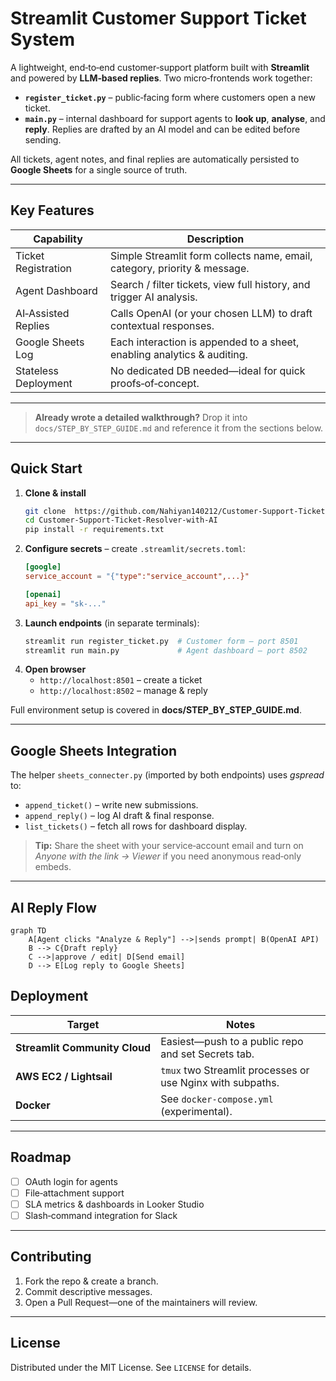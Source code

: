 # Streamlit Customer Support Ticket System

A lightweight, end‑to‑end customer‑support platform built with **Streamlit** and powered by **LLM‑based replies**.  Two micro‑frontends work together:

* **`register_ticket.py`** – public‑facing form where customers open a new ticket.
* **`main.py`** – internal dashboard for support agents to **look up**, **analyse**, and **reply**.  Replies are drafted by an AI model and can be edited before sending.

All tickets, agent notes, and final replies are automatically persisted to **Google Sheets** for a single source of truth.

---

## Key Features

| Capability | Description |
|------------|-------------|
| Ticket Registration | Simple Streamlit form collects name, email, category, priority & message. |
| Agent Dashboard | Search / filter tickets, view full history, and trigger AI analysis. |
| AI‑Assisted Replies | Calls OpenAI (or your chosen LLM) to draft contextual responses. |
| Google Sheets Log | Each interaction is appended to a sheet, enabling analytics & auditing. |
| Stateless Deployment | No dedicated DB needed—ideal for quick proofs‑of‑concept. |

---

> **Already wrote a detailed walkthrough?** Drop it into `docs/STEP_BY_STEP_GUIDE.md` and reference it from the sections below.

---

## Quick Start

1. **Clone & install**
   ```bash
   git clone  https://github.com/Nahiyan140212/Customer-Support-Ticket-Resolver-with-AI.git
   cd Customer-Support-Ticket-Resolver-with-AI
   pip install -r requirements.txt
   ```
2. **Configure secrets** – create `.streamlit/secrets.toml`:
   ```toml
   [google]
   service_account = "{"type":"service_account",...}"

   [openai]
   api_key = "sk‑..."
   ```
3. **Launch endpoints** (in separate terminals):
   ```bash
   streamlit run register_ticket.py  # Customer form – port 8501
   streamlit run main.py             # Agent dashboard – port 8502
   ```
4. **Open browser**
   * `http://localhost:8501` – create a ticket
   * `http://localhost:8502` – manage & reply

Full environment setup is covered in **docs/STEP_BY_STEP_GUIDE.md**.

---

## Google Sheets Integration

The helper `sheets_connecter.py` (imported by both endpoints) uses *gspread* to:

* `append_ticket()` – write new submissions.
* `append_reply()` – log AI draft & final response.
* `list_tickets()` – fetch all rows for dashboard display.

> **Tip:** Share the sheet with your service‑account email and turn on *Anyone with the link → Viewer* if you need anonymous read‑only embeds.

---

## AI Reply Flow

```mermaid
graph TD
    A[Agent clicks "Analyze & Reply"] -->|sends prompt| B(OpenAI API)
    B --> C{Draft reply}
    C -->|approve / edit| D[Send email]
    D --> E[Log reply to Google Sheets]
```

## Deployment

| Target | Notes |
|--------|-------|
| **Streamlit Community Cloud** | Easiest—push to a public repo and set Secrets tab. |
| **AWS EC2 / Lightsail** | `tmux` two Streamlit processes or use Nginx with subpaths. |
| **Docker** | See `docker-compose.yml` (experimental). |

---

## Roadmap

- ☐ OAuth login for agents
- ☐ File‑attachment support
- ☐ SLA metrics & dashboards in Looker Studio
- ☐ Slash‑command integration for Slack

---

## Contributing

1. Fork the repo & create a branch.
2. Commit descriptive messages.
3. Open a Pull Request—one of the maintainers will review.

---

## License

Distributed under the MIT License. See `LICENSE` for details.


